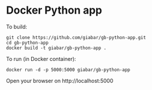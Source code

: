 # Docker Python app

To build:

```
git clone https://github.com/giabar/gb-python-app.git
cd gb-python-app
docker build -t giabar/gb-python-app .
```

To run (in Docker container):

```
docker run -d -p 5000:5000 giabar/gb-python-app
```

Open your browser on http://localhost:5000

